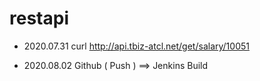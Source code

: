 # restapi

- 2020.07.31
curl http://api.tbiz-atcl.net/get/salary/10051

- 2020.08.02 
Github ( Push ) ==> Jenkins Build